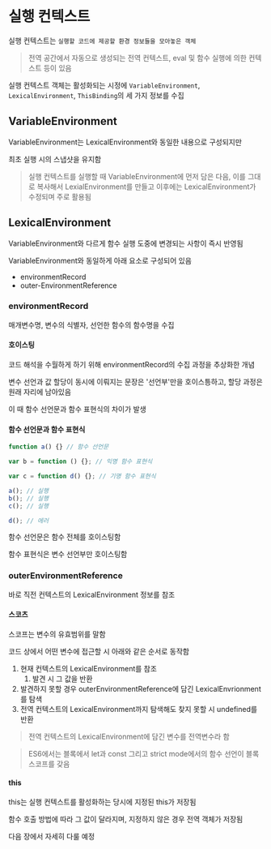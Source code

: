 # 실행 컨텍스트

실행 컨텍스트는 `실행할 코드에 제공할 환경 정보들을 모아놓은 객체`

> 전역 공간에서 자동으로 생성되는 전역 컨텍스트, eval 및 함수 실행에 의한 컨텍스트 등이 있음

실행 컨텍스트 객체는 활성화되는 시정에 `VariableEnvironment`, `LexicalEnvironment`, `ThisBinding`의 세 가지 정보를 수집

## VariableEnvironment

VariableEnvironment는 LexicalEnvironment와 동일한 내용으로 구성되지만

최초 실행 시의 스냅샷을 유지함

> 실행 컨텍스트를 실행할 때 VariableEnvironment에 먼저 담은 다음, 이를 그대로 복사해서 LexialEnvironment를 만들고 이후에는 LexicalEnvironment가 수정되며 주로 활용됨

## LexicalEnvironment

VariableEnvironment와 다르게 함수 실행 도중에 변경되는 사항이 즉시 반영됨

VariableEnvironment와 동일하게 아래 요소로 구성되어 있음

- environmentRecord
- outer-EnvironmentReference

### environmentRecord

매개변수명, 변수의 식별자, 선언한 함수의 함수명을 수집

#### 호이스팅

코드 해석을 수월하게 하기 위해 environmentRecord의 수집 과정을 추상화한 개념

변수 선언과 값 할당이 동시에 이뤄지는 문장은 '선언부'만을 호이스틍하고, 할당 과정은 원래 자리에 남아있음

이 때 함수 선언문과 함수 표현식의 차이가 발생

#### 함수 선언문과 함수 표현식

```js
function a() {} // 함수 선언문

var b = function () {}; // 익명 함수 표현식

var c = function d() {}; // 기명 함수 표현식

a(); // 실행
b(); // 실행
c(); // 실행

d(); // 에러
```

함수 선언문은 함수 전체를 호이스팅함

함수 표현식은 변수 선언부만 호이스팅함

### outerEnvironmentReference

바로 직전 컨텍스트의 LexicalEnvironment 정보를 참조

#### 스코츠

스코프는 변수의 유효범위를 말함

코드 상에서 어떤 변수에 접근할 시 아래와 같은 순서로 동작함

1. 현재 컨텍스트의 LexicalEnvironment를 참조
   1. 발견 시 그 값을 반환
2. 발견하지 못할 경우 outerEnvironmentReference에 담긴 LexicalEnvrionment를 탐색
3. 전역 컨텍스트의 LexicalEnvironment까지 탐색해도 찾지 못할 시 undefined를 반환

> 전역 컨텍스트의 LexicalEnvironment에 담긴 변수를 전역변수라 함

> ES6에서는 블록에서 let과 const 그리고 strict mode에서의 함수 선언이 블록 스코프를 갖음

#### this

this는 실행 컨텍스트를 활성화하는 당시에 지정된 this가 저장됨

함수 호출 방법에 따라 그 값이 달라지며, 지정하지 않은 경우 전역 객체가 저장됨

다음 장에서 자세히 다룰 예정
